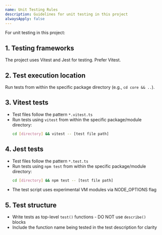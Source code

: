 ```yaml
---
name: Unit Testing Rules
description: Guidelines for unit testing in this project
alwaysApply: false
---
```


For unit testing in this project:

## 1. Testing frameworks

The project uses Vitest and Jest for testing. Prefer Vitest.

## 2. Test execution location

Run tests from within the specific package directory (e.g., `cd core && ..`).

## 3. Vitest tests

- Test files follow the pattern `*.vitest.ts`
- Run tests using `vitest` from within the specific package/module directory:
  ```bash
  cd [directory] && vitest -- [test file path]
  ```

## 4. Jest tests

- Test files follow the pattern `*.test.ts`
- Run tests using `npm test` from within the specific package/module directory:
  ```bash
  cd [directory] && npm test -- [test file path]
  ```
- The test script uses experimental VM modules via NODE_OPTIONS flag

## 5. Test structure

- Write tests as top-level `test()` functions - DO NOT use `describe()` blocks
- Include the function name being tested in the test description for clarity
